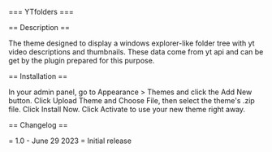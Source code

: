 === YTfolders ===

== Description ==

The theme designed to display a windows explorer-like folder tree with yt video descriptions and thumbnails. These data come from yt api and can be get by the plugin prepared for this purpose. 



== Installation ==

In your admin panel, go to Appearance > Themes and click the Add New button.
Click Upload Theme and Choose File, then select the theme's .zip file. Click Install Now.
Click Activate to use your new theme right away.

== Changelog ==

= 1.0 - June 29 2023 =
 Initial release
